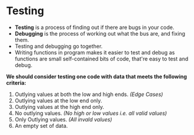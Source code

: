# Testing

* **Testing** is a process of finding out if there are bugs in your code.
* **Debugging** is the process of working out what the bus are, and fixing them.
* Testing and debugging go together.
* Writing functions in program makes it easier to test and debug as functions are small self-contained bits of code, that're easy to test and debug.
  
**We should consider testing one code with data that meets the following criteria:**

1. Outlying values at both the low and high ends. *(Edge Cases)*
2. Outlying values at the low end only.
3. Outlying values at the high end only.
4. No outlying values. *(No high or low values i.e. all valid values)*
5. Only Outlying values. *(All invald values)*
6. An empty set of data.